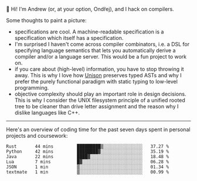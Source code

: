 :wave: Hi! I'm Andrew (or, at your option, Ondřej), and I hack on compilers. 

Some thoughts to paint a picture:
- specifications are cool. A machine-readable specification is a specification which itself has a specification.
- I'm surprised I haven't come across compiler combinators, i.e. a DSL for specifying language semantics that lets you automatically derive a compiler and/or a language server. This would be a fun project to work on.
- if you care about (high-level) information, you have to stop throwing it away. This is why I love how [Unison](https://github.com/unisonweb/unison) preserves typed ASTs and why I prefer the purely functional paradigm with static typing to low-level programming.
- objective complexity should play an important role in design decisions. This is why I consider the UNIX filesystem principle of a unified rooted tree to be cleaner than drive letter assignment and the reason why I dislike languages like C++.

---

Here's an overview of coding time for the past seven days spent in personal projects and coursework:
<!--START_SECTION:waka-->

```text
Rust       44 mins         █████████▒░░░░░░░░░░░░░░░   37.27 %
Python     42 mins         ████████▓░░░░░░░░░░░░░░░░   35.19 %
Java       22 mins         ████▓░░░░░░░░░░░░░░░░░░░░   18.48 %
Lua        7 mins          █▓░░░░░░░░░░░░░░░░░░░░░░░   06.28 %
JSON       1 min           ▒░░░░░░░░░░░░░░░░░░░░░░░░   01.34 %
textmate   1 min           ▒░░░░░░░░░░░░░░░░░░░░░░░░   00.99 %
```

<!--END_SECTION:waka-->

<!--
**viluon/viluon** is a ✨ _special_ ✨ repository because its `README.md` (this file) appears on your GitHub profile.

Here are some ideas to get you started:

- 🔭 I’m currently working on ...
- 🌱 I’m currently learning ...
- 👯 I’m looking to collaborate on ...
- 🤔 I’m looking for help with ...
- 💬 Ask me about ...
- 📫 How to reach me: ...
- 😄 Pronouns: ...
- ⚡ Fun fact: ...
-->
